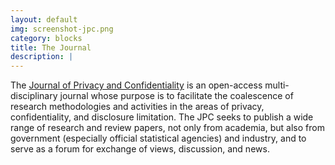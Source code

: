 ```yaml
---
layout: default
img: screenshot-jpc.png
category: blocks
title: The Journal
description: |
---
```


The [Journal of Privacy and Confidentiality](https://journalprivacyconfidentiality.org/) is an open-access multi-disciplinary journal whose purpose is to facilitate the coalescence of research methodologies and activities in the areas of privacy, confidentiality, and disclosure limitation. The JPC seeks to publish a wide range of research and review papers, not only from academia, but also from government (especially official statistical agencies) and industry, and to serve as a forum for exchange of views, discussion, and news.